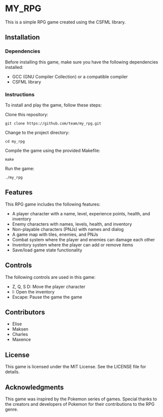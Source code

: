 # MY_RPG

This is a simple RPG game created using the CSFML library.
## Installation
### Dependencies

Before installing this game, make sure you have the following dependencies installed:

- GCC (GNU Compiler Collection) or a compatible compiler
- CSFML library

### Instructions

To install and play the game, follow these steps:

Clone this repository:

    git clone https://github.com/team/my_rpg.git

Change to the project directory:

    cd my_rpg

Compile the game using the provided Makefile:

    make

Run the game:

    ./my_rpg

## Features

This RPG game includes the following features:

- A player character with a name, level, experience points, health, and inventory
- Enemy characters with names, levels, health, and inventory
- Non-playable characters (PNJs) with names and dialog
- A game map with tiles, enemies, and PNJs
- Combat system where the player and enemies can damage each other
- Inventory system where the player can add or remove items
- Save/load game state functionality

## Controls

The following controls are used in this game:

- Z, Q, S D: Move the player character
- I: Open the inventory
- Escape: Pause the game the game

## Contributors

- Elise
- Maksen
- Charles
- Maxence

## License

This game is licensed under the MIT License. See the LICENSE file for details.

## Acknowledgments

This game was inspired by the Pokemon series of games. Special thanks to the creators and developers of Pokemon for their contributions to the RPG genre.
